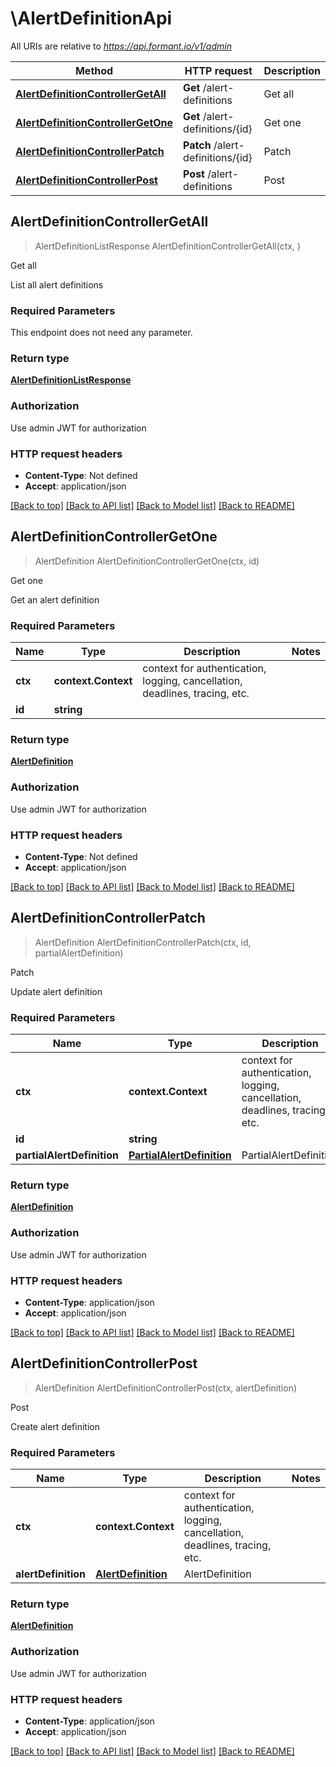 # \AlertDefinitionApi

All URIs are relative to *https://api.formant.io/v1/admin*

Method | HTTP request | Description
------------- | ------------- | -------------
[**AlertDefinitionControllerGetAll**](AlertDefinitionApi.md#AlertDefinitionControllerGetAll) | **Get** /alert-definitions | Get all
[**AlertDefinitionControllerGetOne**](AlertDefinitionApi.md#AlertDefinitionControllerGetOne) | **Get** /alert-definitions/{id} | Get one
[**AlertDefinitionControllerPatch**](AlertDefinitionApi.md#AlertDefinitionControllerPatch) | **Patch** /alert-definitions/{id} | Patch
[**AlertDefinitionControllerPost**](AlertDefinitionApi.md#AlertDefinitionControllerPost) | **Post** /alert-definitions | Post



## AlertDefinitionControllerGetAll

> AlertDefinitionListResponse AlertDefinitionControllerGetAll(ctx, )

Get all

List all alert definitions

### Required Parameters

This endpoint does not need any parameter.

### Return type

[**AlertDefinitionListResponse**](AlertDefinitionListResponse.md)

### Authorization

Use admin JWT for authorization

### HTTP request headers

- **Content-Type**: Not defined
- **Accept**: application/json

[[Back to top]](#) [[Back to API list]](../README.md#documentation-for-api-endpoints)
[[Back to Model list]](../README.md#documentation-for-models)
[[Back to README]](../README.md)


## AlertDefinitionControllerGetOne

> AlertDefinition AlertDefinitionControllerGetOne(ctx, id)

Get one

Get an alert definition

### Required Parameters


Name | Type | Description  | Notes
------------- | ------------- | ------------- | -------------
**ctx** | **context.Context** | context for authentication, logging, cancellation, deadlines, tracing, etc.
**id** | **string**|  | 

### Return type

[**AlertDefinition**](AlertDefinition.md)

### Authorization

Use admin JWT for authorization

### HTTP request headers

- **Content-Type**: Not defined
- **Accept**: application/json

[[Back to top]](#) [[Back to API list]](../README.md#documentation-for-api-endpoints)
[[Back to Model list]](../README.md#documentation-for-models)
[[Back to README]](../README.md)


## AlertDefinitionControllerPatch

> AlertDefinition AlertDefinitionControllerPatch(ctx, id, partialAlertDefinition)

Patch

Update alert definition

### Required Parameters


Name | Type | Description  | Notes
------------- | ------------- | ------------- | -------------
**ctx** | **context.Context** | context for authentication, logging, cancellation, deadlines, tracing, etc.
**id** | **string**|  | 
**partialAlertDefinition** | [**PartialAlertDefinition**](PartialAlertDefinition.md)| PartialAlertDefinition | 

### Return type

[**AlertDefinition**](AlertDefinition.md)

### Authorization

Use admin JWT for authorization

### HTTP request headers

- **Content-Type**: application/json
- **Accept**: application/json

[[Back to top]](#) [[Back to API list]](../README.md#documentation-for-api-endpoints)
[[Back to Model list]](../README.md#documentation-for-models)
[[Back to README]](../README.md)


## AlertDefinitionControllerPost

> AlertDefinition AlertDefinitionControllerPost(ctx, alertDefinition)

Post

Create alert definition

### Required Parameters


Name | Type | Description  | Notes
------------- | ------------- | ------------- | -------------
**ctx** | **context.Context** | context for authentication, logging, cancellation, deadlines, tracing, etc.
**alertDefinition** | [**AlertDefinition**](AlertDefinition.md)| AlertDefinition | 

### Return type

[**AlertDefinition**](AlertDefinition.md)

### Authorization

Use admin JWT for authorization

### HTTP request headers

- **Content-Type**: application/json
- **Accept**: application/json

[[Back to top]](#) [[Back to API list]](../README.md#documentation-for-api-endpoints)
[[Back to Model list]](../README.md#documentation-for-models)
[[Back to README]](../README.md)

